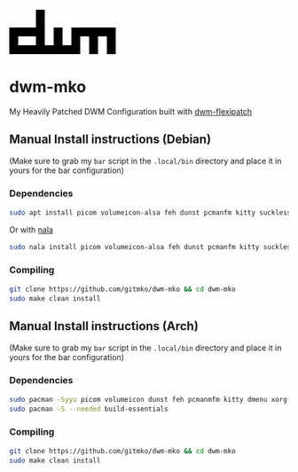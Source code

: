 ![image](dwm.png)

# dwm-mko

My Heavily Patched DWM Configuration built with [dwm-flexipatch](https://github.com/bakkeby/dwm-flexipatch)

## Manual Install instructions (Debian)

(Make sure to grab my `bar` script in the `.local/bin` directory and place it in yours for the bar configuration)

### Dependencies

```bash
sudo apt install picom volumeicon-alsa feh dunst pcmanfm kitty suckless-tools make gcc libx11-dev libxft-dev libxinerama-dev xorg
```
Or with [nala](https://github.com/volitank/nala)

```bash
sudo nala install picom volumeicon-alsa feh dunst pcmanfm kitty suckless-tools make gcc libx11-dev libxft-dev libxinerama-dev xorg
```

### Compiling 

```bash
git clone https://github.com/gitmko/dwm-mko && cd dwm-mko
sudo make clean install
```

## Manual Install instructions (Arch)

(Make sure to grab my `bar` script in the `.local/bin` directory and place it in yours for the bar configuration)

### Dependencies

```bash
sudo pacman -Syyu picom volumeicon dunst feh pcmanmfm kitty dmenu xorg-xinit xorg
sudo pacman -S --needed build-essentials
```
### Compiling

```bash
git clone https://github.com/gitmko/dwm-mko && cd dwm-mko
sudo make clean install
```
